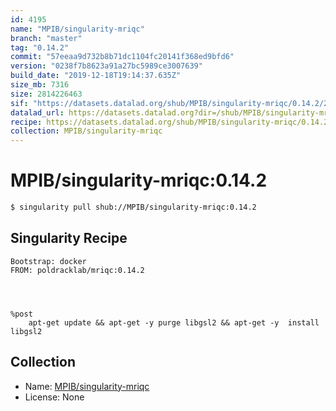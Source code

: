 ```yaml
---
id: 4195
name: "MPIB/singularity-mriqc"
branch: "master"
tag: "0.14.2"
commit: "57eeaa9d732b8b71dc1104fc20141f368ed9bfd6"
version: "0238f7b8623a91a27bc5989ce3007639"
build_date: "2019-12-18T19:14:37.635Z"
size_mb: 7316
size: 2814226463
sif: "https://datasets.datalad.org/shub/MPIB/singularity-mriqc/0.14.2/2019-12-18-57eeaa9d-0238f7b8/0238f7b8623a91a27bc5989ce3007639.simg"
datalad_url: https://datasets.datalad.org?dir=/shub/MPIB/singularity-mriqc/0.14.2/2019-12-18-57eeaa9d-0238f7b8/
recipe: https://datasets.datalad.org/shub/MPIB/singularity-mriqc/0.14.2/2019-12-18-57eeaa9d-0238f7b8/Singularity
collection: MPIB/singularity-mriqc
---
```


# MPIB/singularity-mriqc:0.14.2

```bash
$ singularity pull shub://MPIB/singularity-mriqc:0.14.2
```

## Singularity Recipe

```singularity
Bootstrap: docker
FROM: poldracklab/mriqc:0.14.2




%post
    apt-get update && apt-get -y purge libgsl2 && apt-get -y  install libgsl2
```

## Collection

 - Name: [MPIB/singularity-mriqc](https://github.com/MPIB/singularity-mriqc)
 - License: None


